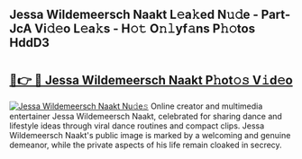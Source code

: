 ## Jessa Wildemeersch Naakt L𝚎a𝚔ed N𝚞𝚍e - Part-JcA Vi𝚍𝚎o L𝚎a𝚔s - H𝚘𝚝 O𝚗𝚕yf𝚊ns P𝚑𝚘tos HddD3

# <h2><a href="http://kf5zjt.oniu.top/?m=Jessa+Wildemeersch+Naakt">🔗👉 🔴 Jessa Wildemeersch Naakt P𝚑ot𝚘𝚜 V𝚒d𝚎o</a></h2>

[![Jessa Wildemeersch Naakt Nu𝚍e𝚜](https://i.imgur.com/0qMVB7G.gif)](http://kf5zjt.oniu.top/?m=Jessa+Wildemeersch+Naakt)
Online creator and multimedia entertainer Jessa Wildemeersch Naakt, celebrated for sharing dance and lifestyle ideas through viral dance routines and compact clips. Jessa Wildemeersch Naakt's public image is marked by a welcoming and genuine demeanor, while the private aspects of his life remain cloaked in secrecy.  
